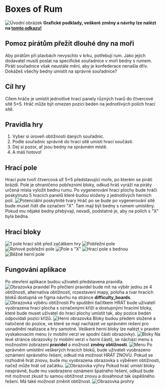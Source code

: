 # Boxes of Rum
![Úvodní obrázek](/assets/img/thumb.jpg)
**Grafické podklady, veškeré změny a návrhy lze nalézt na [tomto odkazu!](https://www.figma.com/file/SNWwj8H8iW03R6Cd8TMgK4/WEB_game_app?node-id=18%3A118)**
## Pomoz pirátům přežít dlouhé dny na moři
Aby pirátům při plavbách nevyschlo v krku, potřebují rum. Jako jejich dodavatel musíš poslat na specifické souřadnice v moři bedny s rumem. Piráti souřadnice však neustále mění, aby je konfederace nenašla dřív. Dokážeš všechy bedny umístit na správné souřadnice?
## Cíl hry
Cílem hráče je umístit jednotlivé hrací panely různých tvarů do čtvercové sítě 5×5.
Hráč může být omezen pozicí beden na jednotlivých polích hrací sítě.
## Pravidla hry
1. Vyber si úroveň obtížnosti daných souřadnic.
2. Podle souřadnic správně do hrací sítě umísti hrací součásti.
3. Dej si pozor, ať jsou bedny na správném místě.
4. A máš hotovo!
## Hrací pole
Hrací pole tvoří čtvercová síť 5×5 představující moře, po kterém se piráti brázdí.
Pole je ohraničeno pobřezními bloky, odkud hráš vyráží na piráty určená místa vyložit bednu rumu.
Po vygenerování hrací plochy bude hráči poskytnuto 5 hracích panelů které budou složeny z jednotlivých herních polí.
![Potenciální poskytnité tvary](/assets/img/p_shapes.jpg)
Hráč po se bude po vygenerování sítě bude muset řídit dle označení "X". Tam mají být bedny s rumem umístěny. Pokud mu nějaké bedny přebývají, nevadí, podstatné je, aby na polích s "X" byla bedna.
## Hrací bloky
![1 pole hrací sítě před začátkem hry](/assets/graphics/w_bottom.svg)
![Pobřežní pole](/assets/graphics/c.svg)
![Rohové pobřežní pole](/assets/graphics/c_corner.svg)
![Pole s "X"](/assets/graphics/w_cross.svg)
![Hrací pole s bednou](/assets/graphics/w_box.svg)
![Běžné herní pole](/assets/graphics/w_top.svg)
## Fungování aplikace
Po otevření aplikace budou uživateli představena pravidla.
![Obrazovka pravidel](/assets/img/rules.jpg)
Po přečtení pravidel bude mít na výběr jednu ze 4 obtížností, alternativa obtížností, rozestavení mapy, poloha a tvar hracích bloků dostupná ve figma návrhu na stránce **difficulty_boards**.
![Obrazovka výběru obtížnosti](/assets/img/difficulty.jpg)
Po spuštění tlačítkem HRÁT bude uživateli vyobrazena hrací plocha s označenými kříži a dostupnými hracími bloky, které bude muset uživatel do hrací plochy umístit tak, aby pozice beden odpovídali pozici křížů.
![Herní obrazovka](/assets/img/screen.jpg)
Bloky budou předem složené a natočené do pozice, ve které se mají nacházet ve správném rešení pro usnadnění realizace a hry samotné.
Veškeré herní bloky lze nalézt v pravém vyskakovacím menu (v mobilní verzi ve spodní části obrazovky).
![Bloky](/assets/img/part_choise_menu.jpg)
Na levé stránce obrazovky (v mobilní verzi v horní části), se náchází menu s možnostmi zobrazení **pravidel** a možnost **změny obtížnosti**.
![Menu](/assets/img/main_menu_screen.jpg)
Po správném umístění veškerých hracích bloků, bude uživateli vyobrazeno oznámení správného řešení, odkud má možnost HRÁT ZNOVU. Pokud se rozhodně hrát znovu, bude mu vyobrazena obrazovka s výběrem obtížnosti, načež může hrát od začátku.
![Obrazovka výhry](/assets/img/win_screen.jpg)
Pokud hráč umístí bloky nesprávně, bude mu vaobrazeno oznámení špatného řešení, odkud bude mít možnost zkusit tu samou obtížnost znovu a dosáhnout tak úspěšného řešení. Má také možnost změnit obtížnost.
![Obrazovka prohry](/assets/img/lose_screen.jpg)